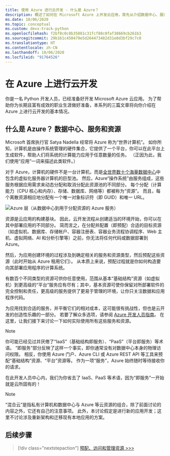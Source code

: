 ```yaml
---
title: 使用 Azure 进行云开发 - 什么是 Azure？
description: 概述了如何在 Microsoft Azure 上开发云应用，首先从介绍数据中心、服务和资源之间的关系开始。
ms.date: 10/06/2020
ms.topic: conceptual
ms.custom: devx-track-python
ms.openlocfilehash: f2bf8c0c8b35881c31fcf88c0faf38669cb261b3
ms.sourcegitcommit: 29b161c450479e5d264473482d31e8d3bf29c7c0
ms.translationtype: HT
ms.contentlocale: zh-CN
ms.lasthandoff: 10/06/2020
ms.locfileid: "91764526"
---
```

# <a name="cloud-development-on-azure"></a>在 Azure 上进行云开发

你是一名 Python 开发人员，已经准备好开发 Microsoft Azure 云应用。 为了帮助你为长期且富有成效的职业生涯做好准备，本系列的三篇文章将向你介绍在 Azure 上进行云开发的基本情况。

## <a name="what-is-azure-data-centers-services-and-resources"></a>什么是 Azure？ 数据中心、服务和资源

Microsoft 首席执行官 Satya Nadella 经常将 Azure 称为“世界计算机”。 如你所知，计算机是由操作系统管理的硬件集合，它提供了一个平台，你可以在此平台上生成软件，帮助人们将系统的计算能力应用于任意数量的任务。 （正因为此，我们使用“应用”一词来描述此类软件。）

对于 Azure，计算机的硬件不是一台计算机，而是[全世界数十个海量数据中心](https://azure.microsoft.com/global-infrastructure/regions/)中包含的虚拟化服务器计算机的巨型池。 然后，Azure“操作系统”由服务组成，这些服务根据应用需求来动态分配和取消分配此资源池的不同部分。 每个分配（计算能力（CPU 核心和内存）、存储、数据库、网络等）都被称为“资源”。 而且，每个离散资源相应地分配有一个唯一对象标识符（即 GUID）和唯一 URL。

![Azure 层（从数据中心到用于分配资源的 Azure 服务）](media/cloud-development/azure-layers.png)

资源是云应用的构建基块。 因此，云开发流程从创建适当的环境开始，你可以在其中部署应用的不同部分。 简而言之，在分配并配置（即预配）合适的目标资源（如虚拟机、数据库、存储帐户、容器注册表、容器业务流程协调程序、Web 主机、虚拟网络、AI 和分析引擎等）之前，你无法将任何代码或数据部署到 Azure。

然后，为应用创建环境的过程涉及到确定相关的服务和资源类型，然后预配这些资源（此时开始从 Azure 租用它们）。 从本质上来说，预配过程就是你如何构造要向其部署应用程序的计算系统。

有数百个不同类型的资源可供你任意使用，范围从基本“基础结构”资源（如虚拟机）到更高级的“平台”服务应有尽有；其中，基本资源可使你保留对所部署软件的完全控制和责任，更高级的服务提供了更易于管理的环境，让你只关注数据和应用程序代码。

为应用找到合适的服务，并平衡它们的相对成本，这可能很有挑战性，但也是云开发的创造性乐趣的一部分。 若要了解众多选项，请参阅 [Azure 开发人员指南](/azure/guides/developer/azure-developer-guide)。 在这里，让我们接下来讨论一下如何实际使用所有这些服务和资源。

> [!NOTE]
> 你可能已经见过并厌倦了“IaaS”（基础结构即服务）、“PaaS”（平台即服务）等术语。 “即服务”部分反映了这样一个事实，即你通常没有对数据中心本身的物理访问权限。 相反，你使用 Azure 门户、Azure CLI 或 Azure REST API 等工具来预配“基础结构”资源、“平台”资源等。 作为一项“服务”，Azure 始终随时等待接收你的请求。
>
> 在此开发人员中心内，我们为你省去了 IaaS、PaaS 等术语，因为“即服务”一开始就是云所固有的！

> [!NOTE]
> “混合云”是指私有计算机和数据中心与 Azure 等云资源的组合，除了前面讨论的内容之外，它还有自己的注意事项。 此外，本讨论假定是进行新的应用开发；这里不讨论涉及重新架构和迁移现有本地应用的方案。

## <a name="next-step"></a>后续步骤

> [!div class="nextstepaction"]
> [预配、访问和管理资源 >>>](cloud-development-provisioning.md)
